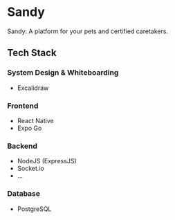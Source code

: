# Sandy
Sandy: A platform for your pets and certified caretakers.

## Tech Stack
### System Design & Whiteboarding
- Excalidraw

### Frontend
- React Native
- Expo Go

### Backend
- NodeJS (ExpressJS)
- Socket.io
- ...

### Database
- PostgreSQL
